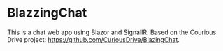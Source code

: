 # BlazzingChat
This is a chat web app using Blazor and SignalIR. Based on the Courious Drive project: https://github.com/CuriousDrive/BlazingChat.
